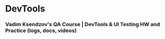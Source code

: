 # DevTools
### Vadim Ksendzov's QA Course | DevTools &amp; UI Testing HW and Practice (logs, docs, videos)
